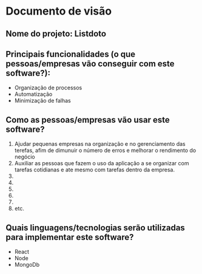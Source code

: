# Documento de visão

## Nome do projeto: Listdoto

## Principais funcionalidades (o que pessoas/empresas vão conseguir com este software?):

* Organização de processos
* Automatização
* Minimização de falhas

## Como as pessoas/empresas vão usar este software?

1. Ajudar pequenas empresas na organização e no gerenciamento das terefas, afim de dimunuir o número de erros e melhorar o rendimento do negócio
1. Auxiliar as pessoas que fazem o uso da aplicação a se organizar com tarefas cotidianas e ate mesmo com tarefas dentro da empresa. 
1. 
1. 
1. 
1. 
1. 
1. etc.

## Quais linguagens/tecnologias serão utilizadas para implementar este software?

* React
* Node
* MongoDb
